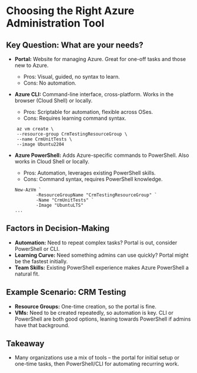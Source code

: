 # Choosing the Right Azure Administration Tool

## Key Question: What are your needs?

- **Portal:** Website for managing Azure. Great for one-off tasks and those new to Azure.
    
    - Pros: Visual, guided, no syntax to learn.
    - Cons: No automation.
- **Azure CLI:** Command-line interface, cross-platform. Works in the browser (Cloud Shell) or locally.
    
    - Pros: Scriptable for automation, flexible across OSes.
    - Cons: Requires learning command syntax.
```az
	az vm create \ 
	--resource-group CrmTestingResourceGroup \ 
	--name CrmUnitTests \ 
	--image Ubuntu2204 
```

- **Azure PowerShell:** Adds Azure-specific commands to PowerShell. Also works in Cloud Shell or locally.
    
    - Pros: Automation, leverages existing PowerShell skills.
    - Cons: Command syntax, requires PowerShell knowledge.
    ```azure
    New-AzVm `
		    -ResourceGroupName "CrmTestingResourceGroup" `
		    -Name "CrmUnitTests" `
		    -Image "UbuntuLTS"
    ...
    ```

## Factors in Decision-Making

- **Automation:** Need to repeat complex tasks? Portal is out, consider PowerShell or CLI.
- **Learning Curve:** Need something admins can use quickly? Portal might be the fastest initially.
- **Team Skills:** Existing PowerShell experience makes Azure PowerShell a natural fit.

## Example Scenario: CRM Testing

- **Resource Groups:** One-time creation, so the portal is fine.
- **VMs:** Need to be created repeatedly, so automation is key. CLI or PowerShell are both good options, leaning towards PowerShell if admins have that background.

## Takeaway

- Many organizations use a mix of tools – the portal for initial setup or one-time tasks, then PowerShell/CLI for automating recurring work.